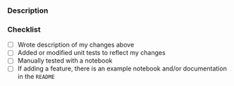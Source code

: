 ### Description
<!-- FILL IN -->

### Checklist
- [ ] Wrote description of my changes above
- [ ] Added or modified unit tests to reflect my changes
- [ ] Manually tested with a notebook
- [ ] If adding a feature, there is an example notebook and/or documentation in the `README`
